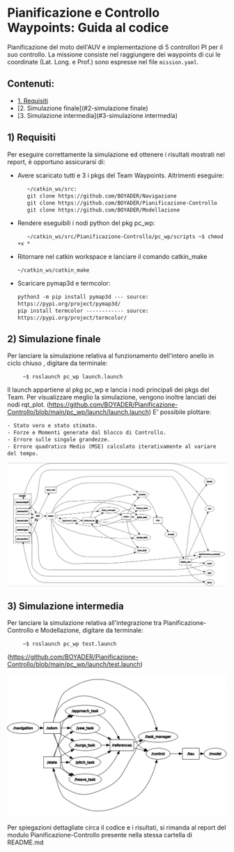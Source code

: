 # Pianificazione e Controllo Waypoints: Guida al codice
Pianificazione del moto dell'AUV e implementazione di 5 controllori PI per il suo controllo.
La missione consiste nel raggiungere dei waypoints di cui le coordinate (Lat. Long. e Prof.) sono espresse nel file `mission.yaml`.

## Contenuti:
* [1. Requisiti](#1-requisiti)
* [2. Simulazione finale](#2-simulazione finale)
* [3. Simulazione intermedia](#3-simulazione intermedia)

## 1) Requisiti
Per eseguire correttamente la simulazione ed ottenere i risultati mostrati nel report, è opportuno assicurarsi di:

- Avere scaricato tutti e 3 i pkgs del Team Waypoints. Altrimenti eseguire:
     ```
        ~/catkin_ws/src:
        git clone https://github.com/BOYADER/Navigazione
        git clone https://github.com/BOYADER/Pianificazione-Controllo
        git clone https://github.com/BOYADER/Modellazione 
     ```
- Rendere eseguibili i nodi python del pkg pc_wp:
     ```
        ~/catkin_ws/src/Pianificazione-Controllo/pc_wp/scripts ~$ chmod +x *
     ```  
- Ritornare nel catkin workspace e lanciare il comando catkin_make
     ```
	~/catkin_ws/catkin_make
     ```
- Scaricare pymap3d e termcolor:
     ```
	python3 -m pip install pymap3d --- source: https://pypi.org/project/pymap3d/
	pip install termcolor ------------ source: https://pypi.org/project/termcolor/
     ```
## 2) Simulazione finale
Per lanciare la simulazione relativa al funzionamento dell'intero anello in ciclo chiuso , digitare da terminale:
 ```
      ~$ roslaunch pc_wp launch.launch
 ```
Il launch appartiene al pkg pc_wp e lancia i nodi principali dei pkgs del Team. Per visualizzare meglio la simulazione, vengono inoltre lanciati dei nodi rqt_plot. 
(https://github.com/BOYADER/Pianificazione-Controllo/blob/main/pc_wp/launch/launch.launch)
E' possibile plottare:

	- Stato vero e stato stimato.
	- Forze e Momenti generate dal blocco di Controllo.
	- Errore sulle singole grandezze.
	- Errore quadratico Medio (MSE) calcolato iterativamente al variare del tempo.

![alt text](https://github.com/BOYADER/Navigazione/blob/main/docs/rqt_graph.PNG)

## 3) Simulazione intermedia
Per lanciare la simulazione relativa all'integrazione tra Pianificazione-Controllo e Modellazione, digitare da terminale:
 ```
      ~$ roslaunch pc_wp test.launch
 ```
(https://github.com/BOYADER/Pianificazione-Controllo/blob/main/pc_wp/launch/test.launch)

![alt text](https://github.com/BOYADER/Pianificazione-Controllo/blob/main/testlaunch.PNG)

Per spiegazioni dettagliate circa il codice e i risultati, si rimanda al report del modulo Pianificazione-Controllo presente nella stessa cartella di README.md
